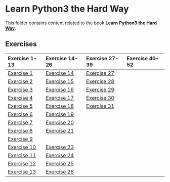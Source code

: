 # Learn Python3 the Hard Way

This folder contains content related to the book [**Learn Python3 the Hard Way**](https://learnpythonthehardway.org/).

## Exercises
|Exercise 1-13                |Exercise 14-26               |Exercise 27-39               |Exercise 40-52|
|:----------------------------|:----------------------------|:----------------------------|:-------------|
|[Exercise 1](part_1/ex01.md) |[Exercise 14](part_2/ex14.md)|[Exercise 27](part_3/ex27.md)||
|[Exercise 2](part_1/ex02.md) |[Exercise 15](part_2/ex15.md)|[Exercise 28](part_3/ex28.md)||
|[Exercise 3](part_1/ex03.md) |[Exercise 16](part_2/ex16.md)|[Exercise 29](part_3/ex29.md)||
|[Exercise 4](part_1/ex04.md) |[Exercise 17](part_2/ex17.md)|[Exercise 30](part_3/ex30.md)||
|[Exercise 5](part_1/ex05.md) |[Exercise 18](part_2/ex18.md)|[Exercise 31](part_3/ex31.md)||
|[Exercise 6](part_1/ex06.md) |[Exercise 19](part_2/ex19.md)|||
|[Exercise 7](part_1/ex07.md) |[Exercise 20](part_2/ex20.md)|||
|[Exercise 8](part_1/ex08.md) |[Exercise 21](part_2/ex21.md)|||
|[Exercise 9](part_1/ex09.md) ||||
|[Exercise 10](part_1/ex10.md)|[Exercise 23](part_2/ex23.md)|||
|[Exercise 11](part_1/ex11.md)|[Exercise 24](part_2/ex24.md)|||
|[Exercise 12](part_1/ex12.md)|[Exercise 25](part_2/ex25.md)|||
|[Exercise 13](part_1/ex13.md)|[Exercise 26](part_2/ex26.md)|||